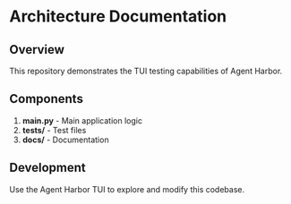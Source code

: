 # Architecture Documentation

## Overview

This repository demonstrates the TUI testing capabilities of Agent Harbor.

## Components

1. **main.py** - Main application logic
2. **tests/** - Test files
3. **docs/** - Documentation

## Development

Use the Agent Harbor TUI to explore and modify this codebase.
